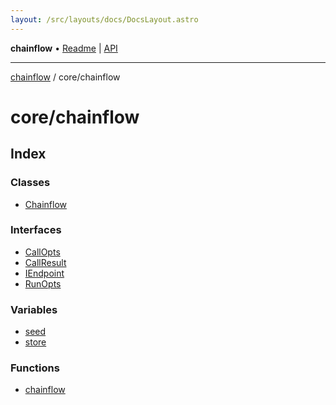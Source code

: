 ```yaml
---
layout: /src/layouts/docs/DocsLayout.astro
---
```


**chainflow** • [Readme](/docs/README) \| [API](/docs/modules)

***

[chainflow](/docs/README) / core/chainflow

# core/chainflow

## Index

### Classes

- [Chainflow](/docs/core/chainflow/classes/Chainflow)

### Interfaces

- [CallOpts](/docs/core/chainflow/interfaces/CallOpts)
- [CallResult](/docs/core/chainflow/interfaces/CallResult)
- [IEndpoint](/docs/core/chainflow/interfaces/IEndpoint)
- [RunOpts](/docs/core/chainflow/interfaces/RunOpts)

### Variables

- [seed](/docs/core/chainflow/variables/seed)
- [store](/docs/core/chainflow/variables/store)

### Functions

- [chainflow](/docs/core/chainflow/functions/chainflow)
